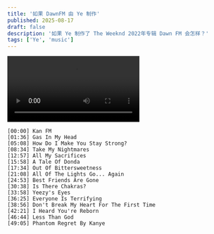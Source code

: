 ```yaml
---
title: '如果 DawnFM 由 Ye 制作'
published: 2025-08-17
draft: false
description: '如果 Ye 制作了 The Weeknd 2022年专辑 Dawn FM 会怎样？'
tags: ['Ye', 'music']
---
```


<video controls loop preload="metadata">
  <source src="https://archive.org/download/ye_kanfm/kanfm.mp4" type="video/mp4">
  请检查网络连接
</video>

```
[00:00] Kan FM
[01:36] Gas In My Head
[05:08] How Do I Make You Stay Strong?
[08:34] Take My Nightmares
[12:57] All My Sacrifices
[15:58] A Tale Of Donda
[17:34] Out Of Bittersweetness
[21:08] All Of The Lights Go... Again
[24:53] Best Friends Are Gone
[30:38] Is There Chakras?
[33:58] Yeezy's Eyes
[36:25] Everyone Is Terrifying
[38:56] Don't Break My Heart For The First Time
[42:21] I Heard You're Reborn
[46:44] Less Than God
[49:05] Phantom Regret By Kanye
```